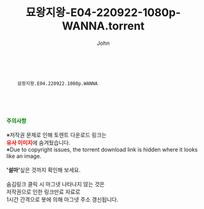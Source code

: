 ﻿---
layout: post
title:  "    묘왕지왕-E04-220922-1080p-WANNA.torrent"
author: John
categories: [ 드라마 ]
tags: [  ]
image:  
description: "    묘왕지왕-E04-220922-1080p-WANNA torrent 정보 공유"
toc: true
toc_sticky: true
---

<br>

        묘왕지왕.E04.220922.1080p.WANNA  
    
<br><br><br>
<p data-ke-size="size16"><b><span style="color: green;">주의사항</span></b><br /><br />※저작권 문제로 인해 토렌트 다운로드 링크는<br /><b><span style="color: red;">유사 이미지</span></b>에 숨겨뒀습니다.<br />※Due to copyright issues, the torrent download link is hidden where it looks like an image.<br /><br /><b>'설마'</b>싶은 것까지 확인해 보세요.<br /><br />숨김링크 클릭 시 마그넷 나타나지 않는 것은<br />저작권으로 인한 링크만료 자료로<br />1시간 간격으로 봇에 의해 마그넷 주소 갱신됩니다.</p>
